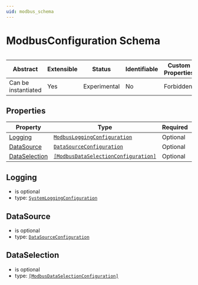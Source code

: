 ```yaml
---
uid: modbus_schema
---
```


# ModbusConfiguration Schema

```

```

| Abstract            | Extensible | Status       | Identifiable | Custom Properties | Additional Properties | Defined In                                               |
| ------------------- | ---------- | ------------ | ------------ | ----------------- | --------------------- | -------------------------------------------------------- |
| Can be instantiated | Yes        | Experimental | No           | Forbidden         | Forbidden             | [Modbus_Logging_schema.json](Modbus_Logging_schema.json) |

## Properties

| Property                                        | Type      | Required | Nullable | Defined by                            |
| ----------------------------------------------- | --------- | -------- | -------- | ------------------------------------- |
| [Logging](#logging)         | [`ModbusLoggingConfiguration`](xref:modbus_Logging_schema) | Optional | Yes      | EdgeLoggerConfiguration |
| [DataSource](#datasource) | [`DataSourceConfiguration`](xref:modbus_DataSource_schema) | Optional | Yes      | ComponentsConfiguration |
| [DataSelection](#dataselection) | [`[ModbusDataSelectionConfiguration]`](xref:modbus_DataSelection_schema) | Optional | Yes      | DataSelectionConfiguration |

## Logging

- is optional
- type: [`SystemLoggingConfiguration`](xref:system_Logging_schema)

## DataSource

- is optional
- type: [`DataSourceConfiguration`](xref:modbus_DataSource_schema)

## DataSelection

- is optional
- type: [`[ModbusDataSelectionConfiguration]`](xref:modbus_DataSelection_schema)

